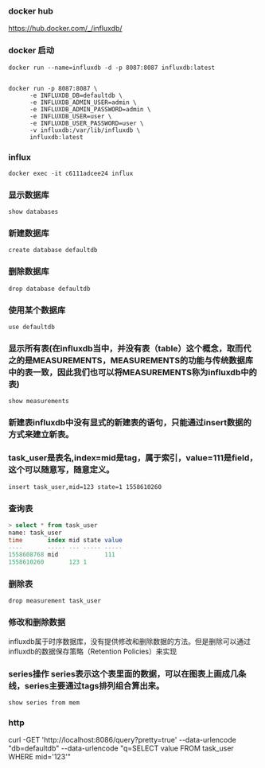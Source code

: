 ### docker hub
https://hub.docker.com/_/influxdb/

### docker 启动

`docker run --name=influxdb -d -p 8087:8087 influxdb:latest`

```

docker run -p 8087:8087 \
      -e INFLUXDB_DB=defaultdb \
      -e INFLUXDB_ADMIN_USER=admin \
      -e INFLUXDB_ADMIN_PASSWORD=admin \
      -e INFLUXDB_USER=user \
      -e INFLUXDB_USER_PASSWORD=user \
      -v influxdb:/var/lib/influxdb \
      influxdb:latest 

```

### influx
`docker exec -it c6111adcee24 influx`

### 显示数据库
`show databases`

### 新建数据库
`create database defaultdb`

### 删除数据库
`drop database defaultdb`

### 使用某个数据库
`use defaultdb`

### 显示所有表(在influxdb当中，并没有表（table）这个概念，取而代之的是MEASUREMENTS，MEASUREMENTS的功能与传统数据库中的表一致，因此我们也可以将MEASUREMENTS称为influxdb中的表)
`show measurements`

### 新建表influxdb中没有显式的新建表的语句，只能通过insert数据的方式来建立新表。
### task_user是表名,index=mid是tag，属于索引，value=111是field，这个可以随意写，随意定义。
`insert task_user,mid=123 state=1 1558610260`

### 查询表
```sql 
> select * from task_user
name: task_user
time       index mid state value
----       ----- --- ----- -----
1558608768 mid             111
1558610260       123 1
```

### 删除表
`drop measurement task_user`

### 修改和删除数据
influxdb属于时序数据库，没有提供修改和删除数据的方法。但是删除可以通过influxdb的数据保存策略（Retention Policies）来实现

### series操作 series表示这个表里面的数据，可以在图表上画成几条线，series主要通过tags排列组合算出来。
`show series from mem`

### http
curl -GET 'http://localhost:8086/query?pretty=true' --data-urlencode "db=defaultdb" --data-urlencode "q=SELECT value FROM task_user WHERE mid='123'"
